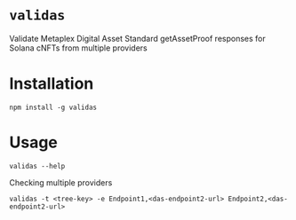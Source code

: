 # `validas`

Validate Metaplex Digital Asset Standard getAssetProof responses for Solana cNFTs from multiple providers

# Installation

```shell
npm install -g validas
```

# Usage

```shell
validas --help
```

Checking multiple providers

```shell
validas -t <tree-key> -e Endpoint1,<das-endpoint2-url> Endpoint2,<das-endpoint2-url>
```
